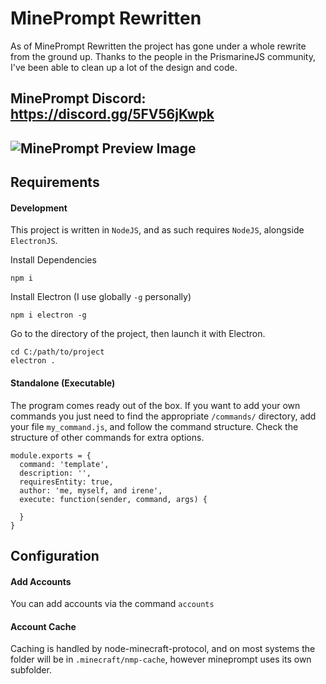 # MinePrompt Rewritten

As of MinePrompt Rewritten the project has gone under a whole rewrite from the ground up. Thanks to the people in the PrismarineJS community, I've been able to clean up a lot of the design and code.

MinePrompt Discord: https://discord.gg/5FV56jKwpk
---
![MinePrompt Preview Image](https://i.imgur.com/1DsWXlX.png)
---
## Requirements

#### Development 
This project is written in `NodeJS`, and as such requires `NodeJS`, alongside `ElectronJS`.

Install Dependencies
```SH
npm i
```

Install Electron (I use globally `-g` personally)
```SH
npm i electron -g
```

Go to the directory of the project, then launch it with Electron.
```SH
cd C:/path/to/project
electron .
```

#### Standalone (Executable)
The program comes ready out of the box. If you want to add your own commands you just need to find the appropriate `/commands/` directory, add your file `my_command.js`, and follow the command structure. Check the structure of other commands for extra options.

```
module.exports = {
  command: 'template',
  description: '',
  requiresEntity: true,
  author: 'me, myself, and irene',
  execute: function(sender, command, args) {

  }
}
```

## Configuration

#### Add Accounts
You can add accounts via the command `accounts`

#### Account Cache
Caching is handled by node-minecraft-protocol, and on most systems the folder will be in `.minecraft/nmp-cache`, however mineprompt uses its own subfolder.
